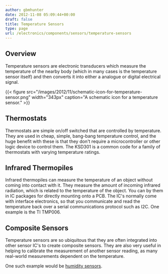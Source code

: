 ```yaml
---
author: gbmhunter
date: 2012-11-08 05:09:44+00:00
draft: false
title: Temperature Sensors
type: page
url: /electronics/components/sensors/temperature-sensors
---
```


## Overview

Temperature sensors are electronic transducers which measure the temperature of the nearby body (which in many cases is the temperature sensor itself) and then converts it into either a analogue or digital electrical signal.

{{< figure src="/images/2012/11/schematic-icon-for-temperature-sensor.png" width="343px" caption="A schematic icon for a temperature sensor."  >}}

## Thermostats

Thermostats are simple on/off switched that are controlled by temperature. They are used in cheap, simple, bang-bang temperature control, and the huge benefit with these is that they don't require a microcontroller or other logic device to control them. The KSD301 is a common code for a family of thermostats with varying temperature ratings.

## Infrared Thermopiles

Infrared thermopiles can measure the temperature of an object without coming into contact with it. They measure the amount of incoming infrared radiation, which is related to the temperature of the object. You can by them in IC packages for directly mounting onto a PCB. The IC's normally come with interface electronics, so that you communicate and read the temperature back over a serial communications protocol such as I2C. One example is the TI TMP006.

## Composite Sensors

Temperature sensors are so ubiquitous that they are often integrated into other sensor IC's to create composite sensors. They are also very useful in helping to calibrate the measurement of another sensor reading, as many real-world measurements dependent on the temperature.

One such example would be [humidity sensors](/electronics/components/sensors/humidity-sensors).
